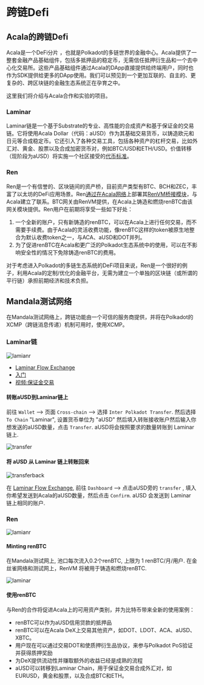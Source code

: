 # 跨链Defi

## Acala的跨链Defi

Acala是一个DeFi分片 ，也就是Polkadot的多链世界的金融中心。Acala提供了一整套金融产品基础组件，包括多抵押品的稳定币，无需信任抵押衍生品和一个去中心化交易所。这些产品基础组件通过Acala的DApp直接提供给终端用户，同时也作为SDK提供给更多的DApp使用。我们可以预见到一个更加互联的、自主的、更复杂的、跨区块链的金融生态系统正在孕育之中。&#x20;

这里我们将介绍与Acala合作和实验的项目。

### Laminar

Laminar链是一个基于Substrate的专业、高性能的合成资产和基于保证金的交易链。它将使用Acala Dollar（代码：aUSD）作为其基础交易货币，以铸造欧元和日元等合成稳定币。它还引入了各种交易工具，包括各种资产的杠杆交易，比如外汇对、黄金、股票以及合成加密货币对，例如BTC/USD和ETH/USD。价值转移（现阶段为aUSD）将实施一个社区接受的[代币标准](https://github.com/w3f/PSPs/pull/3)。

### Ren

Ren是一个有信誉的、区块链间的资产桥，目前资产类型有BTC、BCH和ZEC，丰富了以太坊的DeFi应用场景。Ren[通过在Acala网络](https://github.com/AcalaNetwork/Acala/wiki/U.-Build-with-Acala)上部署其[RenVM桥接模块](https://github.com/AcalaNetwork/Acala/tree/master/ecosystem-modules/ren/renvm-bridge)，与Acala建立了联系。BTC网关由RenVM提供，在Acala上铸造和燃烧renBTC由该网关模块提供。Ren用户在前期将享受一些如下好处：

1. 一个全新的账户，只有新铸造的renBTC，可以在Acala上进行任何交易，而不需要手续费。由于Acala的灵活收费功能，像renBTC这样的token被原生地整合为默认收费token之一，与ACA、aUSD和DOT并列。&#x20;
2. 为了促进renBTC在Acala和更广泛的Polkadot生态系统中的使用，可以在不影响安全性的情况下免除铸造renBTC的费用。&#x20;

对于考虑进入Polkadot的多链生态系统的DeFi项目来说，Ren是一个很好的例子，利用Acala的定制/优化的金融平台，无需为建立一个单独的区块链（或所谓的平行链）承担前期经济和技术负担。&#x20;

## Mandala测试网络&#x20;

在Mandala测试网络上，跨链功能由一个可信的服务商提供，并将在Polkadot的XCMP（跨链消息传递）机制可用时，使用XCMP。

### Laminar链

![lamianr](https://github.com/AcalaNetwork/Acala/wiki/image/cross-laminar.png)

* [Laminar Flow Exchange](https://flow.laminar.one)
* [入门](https://github.com/laminar-protocol/laminar-chain/wiki/1.-Get-Started)
* [视频:保证金交易](https://youtu.be/s4pl6glM5kA)

#### 转账aUSD到Laminar链上

前往 `Wallet` --> 页面 `Cross-chain` --> 选择 `Inter Polkadot Transfer`. 然后选择 `To Chain` "Laminar", 设置货币单位为 "aUSD" 然后填入转账接收账户然后输入你想发送的aUSD数量，点击 `Transfer`. aUSD将会按照要求的数量转账到  Laminar链上.

![transfer](https://i.imgur.com/0hcakPv.png)

#### 将 aUSD 从 Laminar 链上转账回来

![transferback](https://github.com/AcalaNetwork/Acala/wiki/image/cross-laminartoacala.png)

在 [Laminar Flow Exchange](https://flow.laminar.one), 前往 `Dashboard` --> 点击aUSD旁的 `transfer` , 填入你希望发送到Acala的aUSD数量，然后点击 `Confirm`.  aUSD 会发送到 Laminar 链上相同的账户.

### Ren

![lamianr](https://github.com/AcalaNetwork/Acala/wiki/image/cross-renbtc.png)

#### Minting renBTC

在Mandala测试网上, 池口每次流入0.2个renBTC, 上限为 1 renBTC/月/用户. 在金丝雀网络和测试网上，RenVM 将被用于铸造和燃烧renBTC.

![laminar](https://i.imgur.com/mCAKXyF.png)

#### 使用renBTC

与Ren的合作将促进Acala上的可用资产类别，并为比特币带来全新的使用案例：

* renBTC可以作为aUSD信用贷款的抵押品&#x20;
* renBTC可以在Acala DeX上交易其他资产，如DOT、LDOT、ACA、aUSD、XBTC。&#x20;
* 用户现在可以通过交易DOT和使质押衍生品协议，来参与Polkadot PoS验证并获得质押奖励
* 为DeX提供流动性并赚取额外的收益已经是成熟的流程
* aUSD可以转移到Laminar Chain，用于保证金交易合成外汇对，如EURUSD，黄金和股票，以及合成BTC和ETH。


